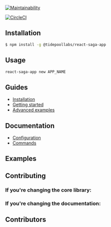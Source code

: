 
[![Maintainability](https://api.codeclimate.com/v1/badges/4b299f3b2ce07b4056ba/maintainability)](https://codeclimate.com/github/abgaryanharutyun/create-react-saga-app/maintainability)

[![CircleCI](https://circleci.com/gh/abgaryanharutyun/create-react-saga-app/tree/master.svg?style=svg)](https://circleci.com/gh/abgaryanharutyun/create-react-saga-app/tree/master)


## Installation

```bash
$ npm install -g @tidepoollabs/react-saga-app
```

## Usage

```bash
react-saga-app new APP_NAME
```

## Guides

- [Installation](#)
- [Getting started](#)
- [Advanced examples](#)

## Documentation

- [Configuration](#)
- [Commands](#)

## Examples

## Contributing

### If you're changing the core library:


### If you're changing the documentation:


## Contributors


